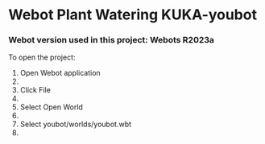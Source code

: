 # Webot Plant Watering KUKA-youbot

### Webot version used in this project: Webots R2023a

<p>To open the project:<p>
  
  <ol>
    <li>Open Webot application<li>
    <li>Click File<li>
    <li>Select Open World<li>
    <li>Select youbot/worlds/youbot.wbt<li>
